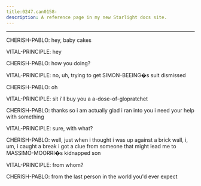 ```yaml
---
title:0247.can0158-
description: A reference page in my new Starlight docs site.
---
```

----- 
CHERISH-PABLO: hey, baby cakes
 
VITAL-PRINCIPLE: hey
 
CHERISH-PABLO: how you doing? 
 
VITAL-PRINCIPLE: no, uh, trying to get SIMON-BEEING�s suit dismissed
 
CHERISH-PABLO: oh
 
VITAL-PRINCIPLE: sit
 i'll buy you a a-dose-of-glopratchet
 
CHERISH-PABLO: thanks
 so i am actually glad i ran into you
 i need your help with 
something
 
VITAL-PRINCIPLE: sure, with what? 
 
CHERISH-PABLO: well, just when i thought i was up against a brick wall, i, um, i 
caught a break
 i got a clue from someone that might lead me to MASSIMO-MOORRI�s kidnapped 
son
 
VITAL-PRINCIPLE: from whom? 
 
CHERISH-PABLO: from the last person in the world you'd ever expect
 
